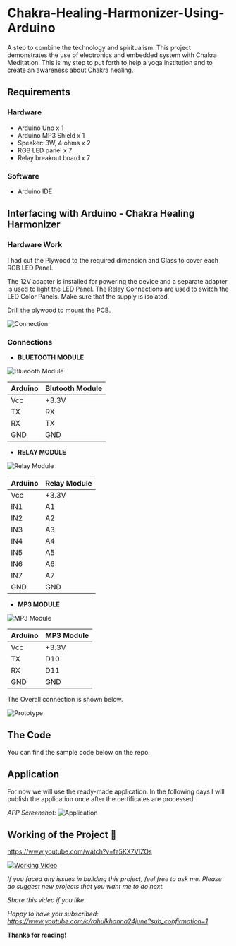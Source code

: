 # Chakra-Healing-Harmonizer-Using-Arduino

A step to combine the technology and spiritualism. This project demonstrates the use of electronics and embedded system with Chakra Meditation. This is my step to put forth to help a yoga institution and to create an awareness about Chakra healing.

## Requirements

### Hardware

* Arduino Uno x 1
* Arduino MP3 Shield x 1
* Speaker: 3W, 4 ohms x 2
* RGB LED panel x 7
* Relay breakout board x 7

### Software

*   Arduino IDE

## Interfacing with Arduino - Chakra Healing Harmonizer

### Hardware Work

I had cut the Plywood to the required dimension and Glass to cover each RGB LED Panel.

The 12V adapter is installed for powering the device and a separate adapter is used to light the LED Panel. The Relay Connections are used to switch the LED Color Panels. Make sure that the supply is isolated.

Drill the plywood to mount the PCB.

![Connection](./images/conn.png)

### Connections

* **BLUETOOTH MODULE**

![Blueooth Module](./images/bt.png)

| Arduino           |  Blutooth Module |
|-----------------------|---------------|
| Vcc |  +3.3V|
| TX |  RX |
| RX |  TX |
| GND |  GND |

* **RELAY MODULE**

![Relay Module](./images/relay.png)

| Arduino           |  Relay Module |
|-----------------------|---------------|
| Vcc |  +3.3V|
| IN1 |  A1 |
| IN2 |  A2 |
| IN3 |  A3 |
| IN4 |  A4 |
| IN5 |  A5 |
| IN6 |  A6 |
| IN7 |  A7 |
| GND |  GND |

* **MP3 MODULE**

![MP3 Module](./images/mp3.png)

| Arduino           |  MP3 Module |
|-----------------------|---------------|
| Vcc |  +3.3V|
| TX |  D10 |
| RX |  D11 |
| GND |  GND |


The Overall connection is shown below.

![Prototype](./images/proto.png)

## The Code
You can find the sample code below on the repo.

## Application
For now we will use the ready-made application. In the following days I will publish the application once after the certificates are processed.

*APP Screenshot:*
![Application](./images/app.png)


## Working of the Project 🔭


https://www.youtube.com/watch?v=fa5KX7VIZOs
 
[![Working Video](./images/youtube.png)](https://www.youtube.com/watch?v=fa5KX7VIZOs "Working of the Project - Click to Watch!")


*If you faced any issues in building this project, feel free to ask me. Please do suggest new projects that you want me to do next.*

*Share this video if you like.*

*Happy to have you subscribed: https://www.youtube.com/c/rahulkhanna24june?sub_confirmation=1*

**Thanks for reading!**
